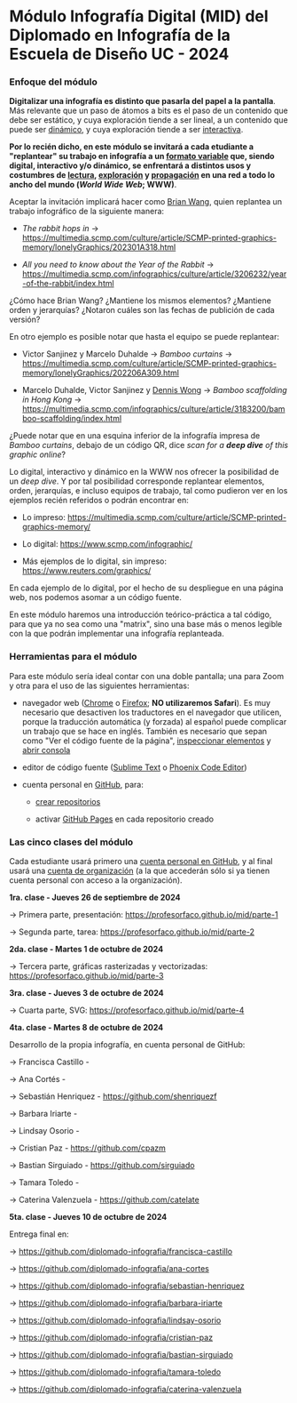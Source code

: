 # Módulo Infografía Digital (MID) del Diplomado en Infografía de la Escuela de Diseño UC - 2024

### Enfoque del módulo

**Digitalizar una infografía es distinto que pasarla del papel a la pantalla**. Más relevante que un paso de átomos a bits es el paso de un contenido que debe ser estático, y cuya exploración tiende a ser lineal, a un contenido que puede ser [dinámico](https://es.wikipedia.org/wiki/P%C3%A1gina_web_din%C3%A1mica), y cuya exploración tiende a ser [interactiva](https://es.wikipedia.org/wiki/Interactividad#Niveles_de_interactividad).

**Por lo recién dicho, en este módulo se invitará a cada etudiante a "replantear" su trabajo en infografía a un [formato variable](https://screensiz.es/) que, siendo digital, interactivo y/o dinámico, se enfrentará a distintos usos y costumbres de [lectura](https://www.nngroup.com/articles/how-users-read-on-the-web/), [exploración](https://youtu.be/iEB3oILm-qQ?t=2183) y [propagación](https://www.youtube.com/watch?v=pqRfaUNRBak&t=996s) en una red a todo lo ancho del mundo (*World Wide Web*; WWW)**.

Aceptar la invitación implicará hacer como [Brian Wang](https://www.scmp.com/author/brian-wang), quien replantea un trabajo infográfico de la siguiente manera:

- *The rabbit hops in* → https://multimedia.scmp.com/culture/article/SCMP-printed-graphics-memory/lonelyGraphics/202301A318.html

- *All you need to know about the Year of the Rabbit* → https://multimedia.scmp.com/infographics/culture/article/3206232/year-of-the-rabbit/index.html

¿Cómo hace Brian Wang? ¿Mantiene los mismos elementos? ¿Mantiene orden y jerarquías? ¿Notaron cuáles son las fechas de publición de cada versión?

En otro ejemplo es posible notar que hasta el equipo se puede replantear:

- Victor Sanjinez y Marcelo Duhalde → *Bamboo curtains* → https://multimedia.scmp.com/culture/article/SCMP-printed-graphics-memory/lonelyGraphics/202206A309.html

- Marcelo Duhalde, Victor Sanjinez y [Dennis Wong](https://www.scmp.com/author/dennis-wong) → *Bamboo scaffolding in Hong Kong* → https://multimedia.scmp.com/infographics/culture/article/3183200/bamboo-scaffolding/index.html

¿Puede notar que en una esquina inferior de la infografía impresa de *Bamboo curtains*, debajo de un código QR, dice *scan for a **deep dive** of this graphic online*?

Lo digital, interactivo y dinámico en la WWW nos ofrecer la posibilidad de un *deep dive*. Y por tal posibilidad corresponde replantear elementos, orden, jerarquías, e incluso equipos de trabajo, tal como pudieron ver en los ejemplos recién referidos o podrán encontrar en:

- Lo impreso: https://multimedia.scmp.com/culture/article/SCMP-printed-graphics-memory/

- Lo digital: https://www.scmp.com/infographic/

- Más ejemplos de lo digital, sin impreso: https://www.reuters.com/graphics/

En cada ejemplo de lo digital, por el hecho de su despliegue en una página web, nos podemos asomar a un código fuente. 

En este módulo haremos una introducción teórico-práctica a tal código, para que ya no sea como una "matrix", sino una base más o menos legible con la que podrán implementar una infografía replanteada.

### Herramientas para el módulo

Para este módulo sería ideal contar con una doble pantalla; una para Zoom y otra para el uso de las siguientes herramientas:

- navegador web ([Chrome](https://www.google.com/intl/es-419/chrome/) o [Firefox](https://www.mozilla.org/es-CL/firefox/new/); **NO utilizaremos Safari**). Es muy necesario que desactiven los traductores en el navegador que utilicen, porque la traducción automática (y forzada) al español puede complicar un trabajo que se hace en inglés. También es necesario que sepan como "Ver el código fuente de la página", [inspeccionar elementos](https://support.hostinger.es/es/articles/2333029-como-inspeccionar-los-elementos-del-sitio-web) y [abrir consola](https://transferwise.com/es/help/articles/2954851/como-abrir-la-consola-de-tu-navegador)

- editor de código fuente ([Sublime Text](https://www.sublimetext.com/) o [Phoenix Code Editor](https://phcode.dev/))

- cuenta personal en [GitHub](https://github.com/join), para:

  - [crear repositorios](https://docs.github.com/es/get-started/quickstart/create-a-repo)

  - activar [GitHub Pages](https://docs.github.com/es/pages/getting-started-with-github-pages/creating-a-github-pages-site) en cada repositorio creado
    
### Las cinco clases del módulo  

Cada estudiante usará primero una [cuenta personal en GitHub](https://github.com/), y al final usará una [cuenta de organización](https://github.com/diplomado-infografia) (a la que accederán sólo si ya tienen cuenta personal con acceso a la organización).

**1ra. clase - Jueves 26 de septiembre de 2024**

→ Primera parte, presentación: https://profesorfaco.github.io/mid/parte-1

→ Segunda parte, tarea: https://profesorfaco.github.io/mid/parte-2

**2da. clase - Martes 1 de octubre de 2024** 

→ Tercera parte, gráficas rasterizadas y vectorizadas: https://profesorfaco.github.io/mid/parte-3

**3ra. clase - Jueves 3 de octubre de 2024**

→ Cuarta parte, SVG: https://profesorfaco.github.io/mid/parte-4

**4ta. clase - Martes 8 de octubre de 2024** 

Desarrollo de la propia infografía, en cuenta personal de GitHub:

→ Francisca Castillo - 

→ Ana Cortés - 

→ Sebastián Henriquez - https://github.com/shenriquezf

→ Barbara Iriarte - 

→ Lindsay Osorio - 

→ Cristian Paz - https://github.com/cpazm

→ Bastian Sirguiado - https://github.com/sirguiado

→ Tamara Toledo - 

→ Caterina Valenzuela - https://github.com/catelate

**5ta. clase - Jueves 10 de octubre de 2024**

Entrega final en: 

→ https://github.com/diplomado-infografia/francisca-castillo

→ https://github.com/diplomado-infografia/ana-cortes

→ https://github.com/diplomado-infografia/sebastian-henriquez

→ https://github.com/diplomado-infografia/barbara-iriarte

→ https://github.com/diplomado-infografia/lindsay-osorio

→ https://github.com/diplomado-infografia/cristian-paz

→ https://github.com/diplomado-infografia/bastian-sirguiado

→ https://github.com/diplomado-infografia/tamara-toledo

→ https://github.com/diplomado-infografia/caterina-valenzuela

